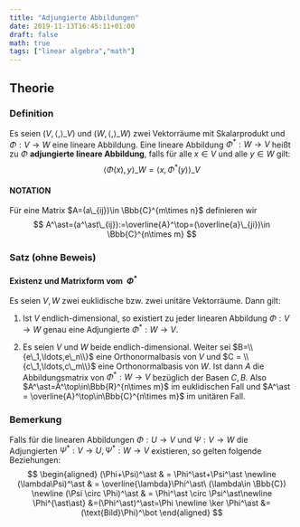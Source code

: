 ```yaml
---
title: "Adjungierte Abbildungen"
date: 2019-11-13T16:45:11+01:00
draft: false
math: true
tags: ["linear algebra","math"]
---
```


## Theorie

### Definition

Es seien $(V,\langle,\rangle\_V)$ und $(W,\langle,\rangle\_W)$ zwei Vektorräume mit Skalarprodukt und $\Phi: V \to W$ eine lineare Abbildung. Eine lineare Abbildung $\Phi^\ast:W\to V$ heißt zu $\Phi$ __adjungierte lineare Abbildung__, falls für alle $x\in V$ und alle $y\in W$ gilt:
$$
\langle\Phi(x),y\rangle\_W=\langle x,\Phi^\ast(y)\rangle\_V
$$

#### NOTATION

Für eine Matrix $A=(a\_{ij})\in \Bbb{C}^{m\times n}$ definieren wir
$$
A^\ast=(a^\ast\_{ij}):=\overline{A}^\top=(\overline{a}\_{ji})\in \Bbb{C}^{n\times m}
$$

### Satz (ohne Beweis)

#### Existenz und Matrixform vom $\ \Phi^\ast$

Es seien $V,W$ zwei euklidische bzw. zwei unitäre Vektorräume. Dann gilt:

1. Ist $V$ endlich-dimensional, so existiert zu jeder linearen Abbildung $\Phi:V\to W$ genau eine Adjungierte $\Phi^\ast:W\to V$.

2. Es seien $V$ und $W$ beide endlich-dimensional. Weiter sei $B=\\{e\_1,\ldots,e\_n\\}$ eine Orthonormalbasis von $V$ und $C = \\{c\_1,\ldots,c\_m\\}$ eine Orthonormalbasis von $W$. Ist dann $A$ die Abbildungsmatrix von $\Phi^\ast:W\to V$ bezüglich der Basen $C,B$. Also $A^\ast=A^\top\in\Bbb{R}^{n\times m}$ im euklidischen Fall und $A^\ast = \overline{A}^\top\in\Bbb{C}^{n\times m}$ im unitären Fall.

### Bemerkung

Falls für die linearen Abbildungen $\Phi:U\to V$ und $\Psi:V\to W$ die Adjungierten $\Psi^\ast:V\to U,\Psi^\ast:W\to V$ existieren, so gelten folgende Beziehungen:
$$
\begin{aligned}
(\Phi+\Psi)^\ast & = \Phi^\ast+\Psi^\ast \newline
(\lambda\Psi)^\ast & = \overline{\lambda}\Phi^\ast\ (\lambda\in \Bbb{C}) \newline
(\Psi \circ \Phi)^\ast & = \Phi^\ast \circ \Psi^\ast\newline
\Phi^{\ast\ast} &=(\Phi^\ast)^\ast=\Phi \newline
\ker \Phi^\ast &=(\text{Bild}\Phi)^\bot   
\end{aligned}
$$